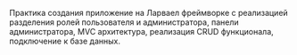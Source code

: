 Практика создания приложение на Ларваел фреймворке с реализацией разделения ролей пользователя и администратора, панели администратора, MVC архитектура, реализация CRUD функционала, подключение к базе данных.
